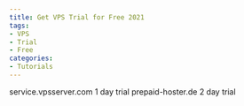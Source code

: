 ```yaml
---
title: Get VPS Trial for Free 2021
tags: 
- VPS
- Trial
- Free
categories: 
- Tutorials
---
```

service.vpsserver.com 1 day trial
prepaid-hoster.de 2 day trial
